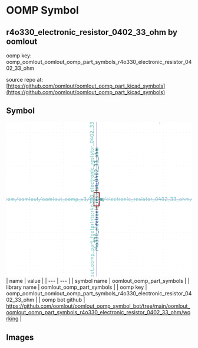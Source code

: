 # OOMP Symbol  
## r4o330_electronic_resistor_0402_33_ohm  by oomlout  
  
oomp key: oomp_oomlout_oomlout_oomp_part_symbols_r4o330_electronic_resistor_0402_33_ohm  
  
source repo at: [https://github.com/oomlout/oomlout_oomp_part_kicad_symbols](https://github.com/oomlout/oomlout_oomp_part_kicad_symbols)  
## Symbol  
  
[![working.png](working_600.png)](working.png)  
| name | value | 
| --- | --- | 
| symbol name | oomlout_oomp_part_symbols | 
| library name | oomlout_oomp_part_symbols | 
| oomp key | oomp_oomlout_oomlout_oomp_part_symbols_r4o330_electronic_resistor_0402_33_ohm | 
| oomp bot github | https://github.com/oomlout/oomlout_oomp_symbol_bot/tree/main/oomlout_oomlout_oomp_part_symbols_r4o330_electronic_resistor_0402_33_ohm/working | 
## Images  
